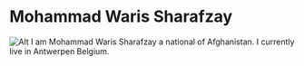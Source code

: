 # Mohammad Waris Sharafzay
![Alt](https://media.licdn.com/dms/image/C5103AQFHkqchbyCNeQ/profile-displayphoto-shrink_800_800/0/1533038956834?e=2147483647&v=beta&t=onI3bnV1T9ADFXdiTVwM38TPcgm9lhgdyT9zORbcFrk)
I am Mohammad Waris Sharafzay a national of Afghanistan. I currently live in Antwerpen Belgium.
